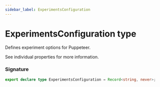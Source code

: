 ```yaml
---
sidebar_label: ExperimentsConfiguration
---
```


# ExperimentsConfiguration type

Defines experiment options for Puppeteer.

See individual properties for more information.

### Signature

```typescript
export declare type ExperimentsConfiguration = Record<string, never>;
```
